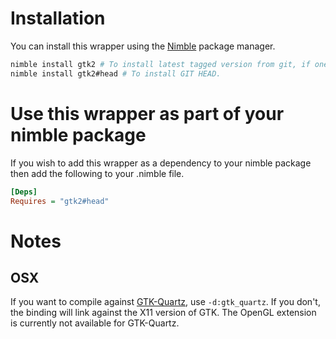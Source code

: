 
# Installation

You can install this wrapper using the [Nimble](https://github.com/nimrod-code/nimble) package manager.

```bash
nimble install gtk2 # To install latest tagged version from git, if one exists.
nimble install gtk2#head # To install GIT HEAD.
```

# Use this wrapper as part of your nimble package

If you wish to add this wrapper as a dependency to your nimble package then add the following to your .nimble file.

```ini
[Deps]
Requires = "gtk2#head"
```

# Notes

## OSX

If you want to compile against [GTK-Quartz][1], use `-d:gtk_quartz`.
If you don't, the binding will link against the X11 version of GTK. The OpenGL
extension is currently not available for GTK-Quartz.

 [1]: https://wiki.gnome.org/action/show/Projects/GTK+/OSX
